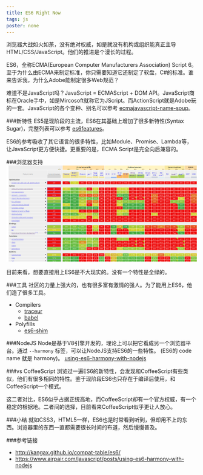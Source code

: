 ```yaml
---
title: ES6 Right Now
tags: js
poster: none
---
```


浏览器大战如火如荼，没有绝对权威，如是就没有机构或组织能真正主导HTML/CSS/JavaScript。他们的推进是个漫长的过程。

ES6，全称ECMA(European Computer Manufacturers Association) Script 6。至于为什么由ECMA来制定标准，你只需要知道它还制定了软盘，C#的标准。谁来告诉我，为什么Adobe能制定很多Web规范？

难道不是JavaScript吗？JavaScript = ECMAScript + DOM API。JavaScript商标在Oracle手中，如是Mircosoft就称它为JScript。而ActionScript就是Adobe玩的一套。JavaScript的各个变种、别名可以参考 [ecmajavascript-name-soup](http://infrequently.org/2008/08/the-ecmajavascript-name-soup/)。

###新特性
ES5是现阶段的主流，ES6在其基础上增加了很多新特性(Syntax Sugar)，完整列表可以参考 [es6features](http://git.io/es6features)。

ES6的参考吸收了其它语言的很多特性，比如Module、Promise、Lambda等，让JavaScript更方便快捷。更重要的是，ECMA Script是完全向后兼容的。

###浏览器支持
![ECMAScript 6 Compatibility Table](/images/es6/compatibility-table.png)

目前来看，想要直接用上ES6是不大现实的。没有一个特性是全绿的。

###工具
社区的力量上强大的，也有很多富有激情的强人。为了能用上ES6，他们造了很多工具。

- Compilers
  - [traceur](https://google.github.io/traceur-compiler/demo/repl.html)
  - [babel](https://babeljs.io/)
- Polyfills
  - [es6-shim](https://github.com/paulmillr/es6-shim/)


###NodeJS
Node是基于V8引擎开发的，理论上可以把它看成另一个浏览器平台。通过 `--harmony` 标签，可以让NodeJS支持ES6的一些特性。 (ES6的 code name 就是 harmony)。 [using-es6-harmony-with-nodejs](https://www.airpair.com/javascript/posts/using-es6-harmony-with-nodejs)

###vs CoffeeScript
浏览过一遍ES6的新特性，会发现和CoffeeScript有些类似，他们有很多相同的特性。鉴于现阶段ES6也只存在于编译后使用，和CoffeeScript一个模式。

这二者对比，ES6似乎占据正统高地，而CoffeeScript却有一个官方权威，有一个稳定的根据地。二者间的选择，目前看来CoffeeScript似乎更让人放心。

###小结
就如CSS3，HTML5一样，ES6也是时常看到听到，但却用不上的东西。浏览器里的东西一直都需要很长时间的布道，然后慢慢普及。

###参考链接
- http://kangax.github.io/compat-table/es6/
- https://www.airpair.com/javascript/posts/using-es6-harmony-with-nodejs